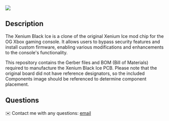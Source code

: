 
<img src="https://i.imgur.com/wZ6hWwh.png"> 

## Description
  
The Xenium Black Ice is a clone of the original Xenium Ice mod chip for the OG Xbox gaming console. It allows users to bypass security features and install custom firmware, enabling various modifications and enhancements to the console's functionality.

This repository contains the Gerber files and BOM (Bill of Materials) required to manufacture the Xenium Black Ice PCB. Please note that the original board did not have reference designators, so the included Components image should be referenced to determine component placement.
  
## Questions
✉️ Contact me with any questions: [email](mailto:support@themodshop.co)<br />

    
